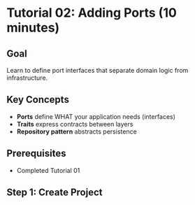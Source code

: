 # Tutorial 02: Adding Ports (10 minutes)

## Goal
Learn to define port interfaces that separate domain logic from infrastructure.

## Key Concepts
- **Ports** define WHAT your application needs (interfaces)
- **Traits** express contracts between layers
- **Repository pattern** abstracts persistence

## Prerequisites
- Completed Tutorial 01

## Step 1: Create Project
